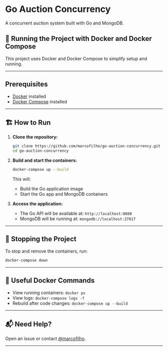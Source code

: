 # Go Auction Concurrency

A concurrent auction system built with Go and MongoDB.

## 🚀 Running the Project with Docker and Docker Compose

This project uses Docker and Docker Compose to simplify setup and running.

---

## Prerequisites

- [Docker](https://docs.docker.com/get-docker/) installed
- [Docker Compose](https://docs.docker.com/compose/install/) installed

---

## 🏗️ How to Run

1. **Clone the repository:**

   ```sh
   git clone https://github.com/marcofilho/go-auction-concurrency.git
   cd go-auction-concurrency
   ```

2. **Build and start the containers:**

   ```sh
   docker-compose up --build
   ```

   This will:

   - Build the Go application image
   - Start the Go app and MongoDB containers

3. **Access the application:**

   - The Go API will be available at: `http://localhost:8080`
   - MongoDB will be running at: `mongodb://localhost:27017`

---

## 🛑 Stopping the Project

To stop and remove the containers, run:

```sh
docker-compose down
```

---

## 🐳 Useful Docker Commands

- View running containers: `docker ps`
- View logs: `docker-compose logs -f`
- Rebuild after code changes: `docker-compose up --build`

---

## 📬 Need Help?

Open an issue or contact [@marcofilho](https://github.com/marcofilho).

---
